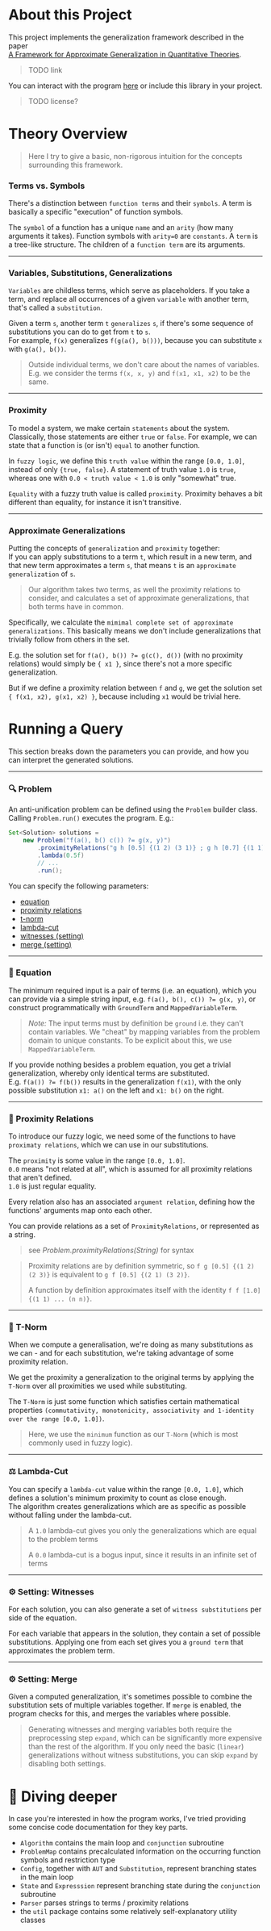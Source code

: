 # About this Project
This project implements the generalization framework described in the paper 
<br>[A Framework for Approximate Generalization in Quantitative Theories](https://doi.org/10.1007/978-3-031-10769-6_34).

> TODO link

You can interact with the program [here](TODO) or include this library in your project.

> TODO license?

# Theory Overview

> Here I try to give a basic, non-rigorous intuition for the concepts surrounding this framework.

### Terms vs. Symbols

There's a distinction between `function terms` and their `symbols`.
A term is basically a specific "execution" of function symbols.

The `symbol` of a function has a unique `name` and an `arity` (how many arguments it takes).
Function symbols with `arity=0` are `constants`.
A `term` is a tree-like structure. The children of a `function term` are its arguments.

---
### Variables, Substitutions, Generalizations

`Variables` are childless terms, which serve as placeholders.
If you take a term, and replace all occurrences of a given `variable` with another term, that's called a `substitution`.

Given a term `s`, another term `t` `generalizes` `s`,
if there's some sequence of substitutions you can do to get from `t` to `s`.
<br>
For example, `f(x)` generalizes `f(g(a(), b()))`, because you can substitute `x` with `g(a(), b())`.

> Outside individual terms, we don't care about the names of variables.
> <br>
> E.g. we consider the terms `f(x, x, y)` and `f(x1, x1, x2)` to be the same.

---
### Proximity

To model a system, we make certain `statements` about the system.
Classically, those statements are either `true` or `false`.
For example, we can state that a function is (or isn't) `equal` to another function.

In `fuzzy logic`, we define this `truth value` within the range `[0.0, 1.0]`, instead of only `{true, false}`.
A statement of truth value `1.0` is `true`, whereas one with `0.0 < truth value < 1.0` is only "somewhat" true.

`Equality` with a fuzzy truth value is called `proximity`.
Proximity behaves a bit different than equality, for instance it isn't transitive.

---
### Approximate Generalizations

Putting the concepts of `generalization` and `proximity` together:
<br>
If you can apply substitutions to a term `t`, which result in a new term, and that new term approximates a term `s`,
that means `t` is an `approximate generalization` of `s`.

> Our algorithm takes two terms, as well the proximity relations to consider,
> and calculates a set of approximate generalizations, that both terms have in common.

Specifically, we calculate the `mimimal complete set of approximate generalizations`.
This basically means we don't include generalizations that trivially follow from others in the set.

E.g. the solution set for `f(a(), b()) ?= g(c(), d())` (with no proximity relations) would simply be `{ x1 }`,
since there's not a more specific generalization.

But if we define a proximity relation between `f` and `g`, we get the solution set `{ f(x1, x2), g(x1, x2) }`,
because including `x1` would be trivial here.

# Running a Query
This section breaks down the parameters you can provide, and how you can interpret the generated solutions.

---
### 🔍 Problem
An anti-unification problem can be defined using the `Problem` builder class.
Calling `Problem.run()` executes the program.
E.g.:

```Java
Set<Solution> solutions =
    new Problem("f(a(), b() c()) ?= g(x, y)")
        .proximityRelations("g h [0.5] {(1 2) (3 1)} ; g h [0.7] {(1 1) (2 2) (2 3)}")
        .lambda(0.5f)
        // ...
        .run();
```
You can specify the following parameters:
- [equation](#-equation)
- [proximity relations](#-proximity-relations)
- [t-norm](#-t-norm)
- [lambda-cut](#-lambda-cut)
- [witnesses (setting)](#-setting-witnesses)
- [merge (setting)](#-setting-merge)


---
### 🧮 Equation
The minimum required input is a pair of terms (i.e. an equation),
which you can provide via a simple string input, e.g. `f(a(), b(), c()) ?= g(x, y)`,
or construct programmatically with `GroundTerm` and `MappedVariableTerm`.

> *Note:* The input terms must by definition be `ground` i.e. they can't contain variables.
> We "cheat" by mapping variables from the problem domain to unique constants.
> To be explicit about this, we use `MappedVariableTerm`.

If you provide nothing besides a problem equation, you get a trivial generalization,
whereby only identical terms are substituted.
<br> E.g. `f(a()) ?= f(b())` results in the generalization `f(x1)`,
with the only possible substitution `x1: a()` on the left and `x1: b()` on the right.

---
### 🧲 Proximity Relations
To introduce our fuzzy logic, we need some of the functions to have `proximaty relations`, which we can use in our substitutions.

The `proximity` is some value in the range `[0.0, 1.0]`.
<br>
`0.0` means "not related at all", which is assumed for all proximity relations that aren't defined.
<br>
`1.0` is just regular equality.

Every relation also has an associated `argument relation`, defining how the functions' arguments map onto each other.

You can provide relations as a set of `ProximityRelations`, or represented as a string.

> see *Problem.proximityRelations(String)* for syntax

> Proximity relations are by definition symmetric, so `f g [0.5] {(1 2) (2 3)}` is equivalent to `g f [0.5] {(2 1) (3 2)}`.
>
> A function by definition approximates itself with the identity `f f [1.0] {(1 1) ... (n n)}`.

---
### 📐 T-Norm
When we compute a generalisation, we're doing as many substitutions as we can - and for each substitution,
we're taking advantage of some proximity relation.

We get the proximity a generalization to the original terms by applying the `T-Norm` over all proximities we used while substituting.

The `T-Norm` is just some function which satisfies certain mathematical properties `(commutativity, monotonicity, associativity and 1-identity
over the range [0.0, 1.0])`.

> Here, we use the `minimum` function as our `T-Norm` (which is most commonly used in fuzzy logic).

---
### ⚖️ Lambda-Cut
You can specify a `lambda-cut` value within the range `[0.0, 1.0]`, which defines a solution's minimum proximity
to count as close enough.
<br> The algorithm creates generalizations which are as specific as possible without falling under the lambda-cut.

> A `1.0` lambda-cut gives you only the generalizations which are equal to the problem terms
> 
> A `0.0` lambda-cut is a bogus input, since it results in an infinite set of terms


---
### ⚙️ Setting: Witnesses
For each solution, you can also generate a set of `witness substitutions` per side of the equation.

For each variable that appears in the solution, they contain a set of possible substitutions.
Applying one from each set gives you a `ground term` that approximates the problem term.

---
### ⚙️ Setting: Merge
Given a computed generalization, it's sometimes possible to combine the substitution sets of multiple variables together.
If `merge` is enabled, the program checks for this, and merges the variables where possible.

> Generating witnesses and merging variables both require the preprocessing step `expand`,
> which can be significantly more expensive than the rest of the algorithm.
> If you only need the basic (`linear`) generalizations without witness substitutions,
> you can skip `expand` by disabling both settings.

# 🤿 Diving deeper
In case you're interested in how the program works,
I've tried providing some concise code documentation for they key parts.

- `Algorithm` contains the main loop and `conjunction` subroutine
- `ProblemMap` contains precalculated information on the occurring function symbols and restriction type
- `Config`, together with `AUT` and `Substitution`, represent branching states in the main loop
- `State` and `Expresssion` represent branching state during the `conjunction` subroutine
- `Parser` parses strings to terms / proximity relations
- the `util` package contains some relatively self-explanatory utility classes
